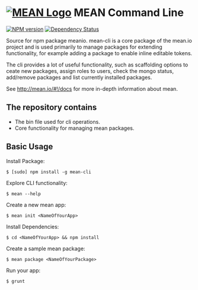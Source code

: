# [![MEAN Logo](http://www.mean.io/img/logos/meanlogo.png)](http://mean.io/) MEAN Command Line

[![NPM version](https://badge.fury.io/js/mean-cli.svg)](http://badge.fury.io/js/mean-cli)
[![Dependency Status](https://david-dm.org/linnovate/mean-cli.svg)](https://david-dm.org/linnovate/mean-cli)

Source for npm package meanio. mean-cli is a core package of the mean.io project and is used primarily to manage packages for extending functionality, for example adding a package to enable inline editable tokens. 

The cli provides a lot of useful functionality, such as scaffolding options to ceate new packages, assign roles to users, check the mongo status, add/remove packages and list currently installed packages.

See http://mean.io/#!/docs for more in-depth information about mean.

## The repository contains
* The bin file used for cli operations.
* Core functionality for managing mean packages.

## Basic Usage

  Install Package:

    $ [sudo] npm install -g mean-cli

  Explore CLI functionality:

    $ mean --help

  Create a new mean app:

    $ mean init <NameOfYourApp>

  Install Dependencies:

    $ cd <NameOfYourApp> && npm install

  Create a sample mean package:

    $ mean package <NameOfYourPackage>

  Run your app:

    $ grunt
